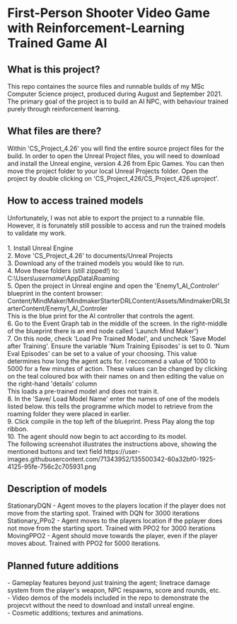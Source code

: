 
<h1><b>First-Person Shooter Video Game with Reinforcement-Learning Trained Game AI</b></h1>
<body>
  <h2> What is this project?</h2>
  <p>
    This repo containes the source files and runnable builds of my MSc Computer Science project, produced during August and September 2021. The primary goal of the project is to build an AI NPC, with behaviour trained purely through reinforcement learning.
  </p>
    <h2> What files are there?</h2>
   <p>
     Within 'CS_Project_4.26' you will find the entire source project files for the build. In order to open the Unreal Project files, you will need to download and install the Unreal engine, version 4.26 from Epic Games. You can then move the project folder to your local Unreal Projects folder. Open the project by double clicking on 'CS_Project_426/CS_Project_426.uproject'.
   </p>
   <h2> How to access trained models</h2>
   <p>
      Unfortunately, I was not able to export the project to a runnable file. However, it is forunately still possible to access and run the trained models to validate my work.
    <br><br> 1. Install Unreal Engine
     <br> 2. Move 'CS_Project_4.26' to documents/Unreal Projects
     <br> 3. Download any of the trained models you would like to run.
     <br> 4. Move these folders (still zipped!) to: C:\Users\<i>username</i>\AppData\Roaming
     <br> 5. Open the project in Unreal engine and open the 'Enemy1_AI_Controler' blueprint in the content browser: Content/MindMaker/MindmakerStarterDRLContent/Assets/MindmakerDRLStarterContent/Enemy1_AI_Controler
     <br> This is the blue print for the AI controller that controls the agent.
     <br> 6. Go to the Event Graph tab in the middle of the screen. In the right-middle of the blueprint there is an end node called 'Launch Mind Maker')
     <br> 7. On this node, check 'Load Pre Trained Model', and uncheck 'Save Model after Training'. Ensure the variable 'Num Training Episodes' is set to 0. 'Num Eval Episodes' can be set to a value of your choosing. This value determines how long the agent acts for. I reccomend a value of 1000 to 5000 for a few minutes of action. These values can be changed by clicking on the teal coloured box with their names on and then editing the value on the right-hand 'details' column
     <br>This loads a pre-trained model and does not train it.
     <br> 8. In the 'Save/ Load Model Name' enter the names of one of the models listed below. this tells the programme which model to retrieve from the roaming folder they were placed in earlier.
     <br> 9. Click compile in the top left of the blueprint. Press Play along the top ribbon.
     <br> 10. The agent should now begin to act according to its model.     
     <br> The following screenshot illustrates the instructions above, showing the mentioned buttons and text field https://user-images.githubusercontent.com/71343952/135500342-60a32bf0-1925-4125-95fe-756c2c705931.png

   </p>
  <h2> Description of models</h2>
  <p>
    StationaryDQN - Agent moves to the players location if the player does not move from the starting spot. Trained with DQN for 3000 iterations
    <br> Stationary_PPo2 - Agent moves to the players location if the pplayer does not move from the starting sport. Trained with PPO2 for 3000 iterations
    <br> MovingPPO2 - Agent should move towards the player, even if the player moves about. Trained with PPO2 for 5000 iterations.
  </p>
    <h2> Planned future additions</h2>
  <p>
   - Gameplay features beyond just training the agent; linetrace damage system from the player's weapon, NPC respawns, score and rounds, etc.
    <br>- Video demos of the models included in the repo to demonstrate the projecvt without the need to download and install unreal engine.
    <br>-  Cosmetic additions; textures and animations.
  </p>

</body>

